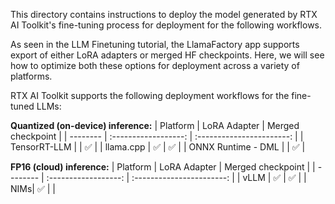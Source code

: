 

This directory contains instructions to deploy the model generated by RTX AI Toolkit's fine-tuning process for deployment for the following workflows.


As seen in the LLM Finetuning tutorial, the LlamaFactory app supports export of either LoRA adapters or merged HF checkpoints. Here, we will see how to optimize both these options for deployment across a variety of platforms.

RTX AI Toolkit supports the following deployment workflows for the fine-tuned LLMs:

**Quantized (on-device) inference:**
| Platform | LoRA Adapter | Merged checkpoint |
| -------- | :------------------: | :-----------------------: |
| TensorRT-LLM | |  ✅ |
| llama.cpp |    ✅ |   ✅ |
| ONNX Runtime - DML |     |   ✅ |


**FP16 (cloud) inference:**
| Platform | LoRA Adapter | Merged checkpoint |
| -------- | :------------------: | :-----------------------: |
| vLLM |    ✅ |   ✅ |
| NIMs| ✅    |    |